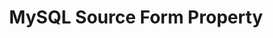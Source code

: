 ---
content-type: "api-form"
form-type: "source"
key: "source-form-properties-mysql-object"

title: "MySQL Source Form Property"
description: "{{ api.form-properties.source-forms.mysql.description }}"

object-attributes:
  - name: "host"
    type: "string"
    required: true
    description: "{{ connect.common.attributes.host }}"

  - name: "port"
    type: "string"
    required: true
    description: "{{ connect.common.attributes.port }}"

  - name: "database"
    type: "string"
    required: true
    description: "{{ connect.common.attributes.database }}"

  - name: "username"
    type: "string"
    required: true
    description: "{{ connect.common.attributes.username }}"

  - name: "password"
    type: "string"
    required: true
    description: "{{ connect.common.attributes.password }}"

  - name: "ssh"
    type: "string"
    required: false
    description: "{{ connect.common.attributes.ssh }}"

  - name: "ssh_host"
    type: "string"
    required: false
    description: "{{ connect.common.attributes.ssh-host }}"

  - name: "ssh_port"
    type: "string"
    required: false
    description: "{{ connect.common.attributes.ssh-port }}" 

  - name: "ssh_user"
    type: "string"
    required: false
    description: "{{ connect.common.attributes.ssh-user }}" 

  - name: "ssl"
    type: "string"
    required: false
    description: "{{ connect.common.attributes.ssl }}"

examples:
  - code: |
      {  
       "type":"platform.mysql",
       "properties":{  
          "host":"mysql.some-host.com",
          "port":"3306",
          "database":"stitch",
          "username":"stitch_user",
          "password":"<PASSWORD>",
          "ssh":"true",
          "ssh_host":"mysql-ssh.host.com",
          "ssh_port":"22",
          "ssh_user":"stitch_ssh_user",
          "ssl":"false"
        }
      }
---